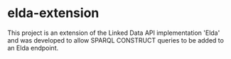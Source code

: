 elda-extension
==============
This project is an extension of the Linked Data API implementation 'Elda' and was developed to allow SPARQL CONSTRUCT queries to be added to an Elda endpoint.
